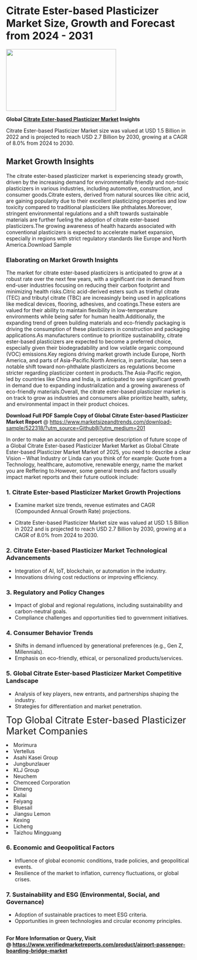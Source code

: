 <H1>Citrate Ester-based Plasticizer Market Size, Growth and Forecast from 2024 - 2031</H1><img class="aligncenter size-medium wp-image-584254" src="https://thirdeyenews.in/wp-content/uploads/2024/09/Global-Market-Research-300x168.jpeg" alt="" width="300" height="168" /><p><strong>Global&nbsp;<a href="https://www.marketsizeandtrends.com/download-sample/522318/?utm_source=Github8j?utm_medium=201">Citrate Ester-based Plasticizer Market</a> Insights</strong></p><p>Citrate Ester-based Plasticizer Market size was valued at USD 1.5 Billion in 2022 and is projected to reach USD 2.7 Billion by 2030, growing at a CAGR of 8.0% from 2024 to 2030.</p><p><h2>Market Growth Insights</h2> The citrate ester-based plasticizer market is experiencing steady growth, driven by the increasing demand for environmentally friendly and non-toxic plasticizers in various industries, including automotive, construction, and consumer goods.Citrate esters, derived from natural sources like citric acid, are gaining popularity due to their excellent plasticizing properties and low toxicity compared to traditional plasticizers like phthalates.Moreover, stringent environmental regulations and a shift towards sustainable materials are further fueling the adoption of citrate ester-based plasticizers.The growing awareness of health hazards associated with conventional plasticizers is expected to accelerate market expansion, especially in regions with strict regulatory standards like Europe and North America.Download Sample <h3>Elaborating on Market Growth Insights</h3> The market for citrate ester-based plasticizers is anticipated to grow at a robust rate over the next few years, with a significant rise in demand from end-user industries focusing on reducing their carbon footprint and minimizing health risks.Citric acid-derived esters such as triethyl citrate (TEC) and tributyl citrate (TBC) are increasingly being used in applications like medical devices, flooring, adhesives, and coatings.These esters are valued for their ability to maintain flexibility in low-temperature environments while being safer for human health.Additionally, the expanding trend of green building materials and eco-friendly packaging is driving the consumption of these plasticizers in construction and packaging applications.As manufacturers continue to prioritize sustainability, citrate ester-based plasticizers are expected to become a preferred choice, especially given their biodegradability and low volatile organic compound (VOC) emissions.Key regions driving market growth include Europe, North America, and parts of Asia-Pacific.North America, in particular, has seen a notable shift toward non-phthalate plasticizers as regulations become stricter regarding plasticizer content in products.The Asia-Pacific region, led by countries like China and India, is anticipated to see significant growth in demand due to expanding industrialization and a growing awareness of eco-friendly materials.Overall, the citrate ester-based plasticizer market is on track to grow as industries and consumers alike prioritize health, safety, and environmental impact in their product choices.</p><p><span class=""><strong>Download Full PDF Sample Copy of Global Citrate Ester-based Plasticizer Market Report</strong> @ <a href="https://www.marketsizeandtrends.com/download-sample/522318/?utm_source=Github8j?utm_medium=201" target="_blank">https://www.marketsizeandtrends.com/download-sample/522318/?utm_source=Github8j?utm_medium=201</a></span></p><p>In order to make an accurate and perceptive description of future scope of a Global&nbsp;Citrate Ester-based Plasticizer Market Market as Global&nbsp;Citrate Ester-based Plasticizer Market Market of 2025, you need to describe a clear Vision &ndash; What Industry or Linda can you think of for example: Quote from a Technology, healthcare, automotive, renewable energy, name the market you are Reffering to.However, some general trends and factors usually impact market reports and their future outlook include:</p><h3>1.&nbsp;<strong>Citrate Ester-based Plasticizer Market Growth Projections</strong></h3><ul><li>Examine market size trends, revenue estimates and CAGR (Compounded Annual Growth Rate) projections.</li><li><p>Citrate Ester-based Plasticizer Market size was valued at USD 1.5 Billion in 2022 and is projected to reach USD 2.7 Billion by 2030, growing at a CAGR of 8.0% from 2024 to 2030.</p></li></ul><h3>2.&nbsp;<strong>Citrate Ester-based Plasticizer Market Technological Advancements</strong></h3><ul><li>Integration of AI, IoT, blockchain, or automation in the industry.</li><li>Innovations driving cost reductions or improving efficiency.</li></ul><h3>3.&nbsp;<strong>Regulatory and Policy Changes</strong></h3><ul><li>Impact of global and regional regulations, including sustainability and carbon-neutral goals.</li><li>Compliance challenges and opportunities tied to government initiatives.</li></ul><h3>4.&nbsp;<strong>Consumer Behavior Trends</strong></h3><ul><li>Shifts in demand influenced by generational preferences (e.g., Gen Z, Millennials).</li><li>Emphasis on eco-friendly, ethical, or personalized products/services.</li></ul><h3>5.&nbsp;<strong>Global Citrate Ester-based Plasticizer Market Competitive Landscape</strong></h3><ul><li>Analysis of key players, new entrants, and partnerships shaping the industry.</li><li>Strategies for differentiation and market penetration.</li></ul><p data-pm-slice="1 1 []"><span style="color: inherit; font-family: inherit; font-size: 25px;">Top Global Citrate Ester-based Plasticizer Market Companies</span></p><div class="" data-test-id=""><p><li>Morimura</li><li> Vertellus</li><li> Asahi Kasei Group</li><li> Jungbunzlauer</li><li> KLJ Group</li><li> Neuchem</li><li> Chemceed Corporation</li><li> Dimeng</li><li> Kailai</li><li> Feiyang</li><li> Bluesail</li><li> Jiangsu Lemon</li><li> Kexing</li><li> Licheng</li><li> Taizhou Mingguang</li></p></div><h3>6.&nbsp;<strong>Economic and Geopolitical Factors</strong></h3><ul><li>Influence of global economic conditions, trade policies, and geopolitical events.</li><li>Resilience of the market to inflation, currency fluctuations, or global crises.</li></ul><h3>7.&nbsp;<strong>Sustainability and ESG (Environmental, Social, and Governance)</strong></h3><ul><li>Adoption of sustainable practices to meet ESG criteria.</li><li>Opportunities in green technologies and circular economy principles.</li></ul><h2><strong style="font-size: 14px;">For More Information or Query, Visit @&nbsp;</strong><a style="background-color: #ffffff; font-size: 14px;" href="https://www.marketsizeandtrends.com/report/citrate-ester-based-plasticizer-market/" target="_blank">https://www.verifiedmarketreports.com/product/airport-passenger-boarding-bridge-market</a></h2>